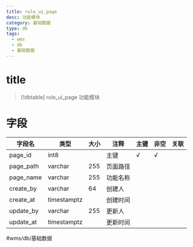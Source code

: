 ```yaml
---
title: rule_ui_page
desc: 功能模块
category: 基础数据
type: db
tags:
  - wms
  - db
  - 基础数据
---
```


# title
>[!dbtable] rule_ui_page
> 功能模块

# 字段
| 字段名 | 类型 | 大小 | 注释 | 主键 | 非空 | 关联 |
| --- | --- | --- | --- | --- | --- | --- |
| page_id | int8 |  | 主键 | √ | √ |  |
| page_path | varchar | 255 | 页面路径 |  |  |  |
| page_name | varchar | 255 | 功能名称 |  |  |  |
| create_by | varchar | 64 | 创建人 |  |  |  |
| create_at | timestamptz |  | 创建时间 |  |  |  |
| update_by | varchar | 255 | 更新人 |  |  |  |
| update_at | timestamptz |  | 更新时间 |  |  |  |
#wms/db/基础数据
